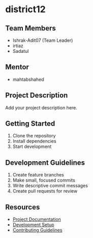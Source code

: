 # district12

## Team Members
- Ishrak-Adit07 (Team Leader)
- irtiaz
- Sadatul

## Mentor
- mahtabshahed

## Project Description
Add your project description here.

## Getting Started
1. Clone the repository
2. Install dependencies
3. Start development

## Development Guidelines
1. Create feature branches
2. Make small, focused commits
3. Write descriptive commit messages
4. Create pull requests for review

## Resources
- [Project Documentation](docs/)
- [Development Setup](docs/setup.md)
- [Contributing Guidelines](CONTRIBUTING.md)

